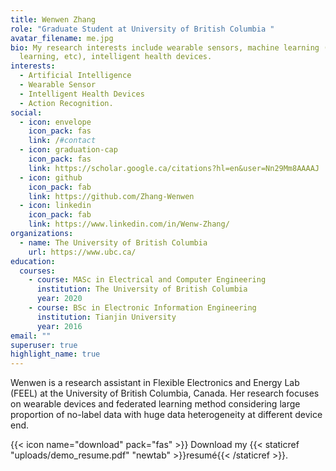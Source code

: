```yaml
---
title: Wenwen Zhang
role: "Graduate Student at University of British Columbia "
avatar_filename: me.jpg
bio: My research interests include wearable sensors, machine learning (federated
  learning, etc), intelligent health devices.
interests:
  - Artificial Intelligence
  - Wearable Sensor
  - Intelligent Health Devices
  - Action Recognition.
social:
  - icon: envelope
    icon_pack: fas
    link: /#contact
  - icon: graduation-cap
    icon_pack: fas
    link: https://scholar.google.ca/citations?hl=en&user=Nn29Mm8AAAAJ
  - icon: github
    icon_pack: fab
    link: https://github.com/Zhang-Wenwen
  - icon: linkedin
    icon_pack: fab
    link: https://www.linkedin.com/in/Wenw-Zhang/
organizations:
  - name: The University of British Columbia
    url: https://www.ubc.ca/
education:
  courses:
    - course: MASc in Electrical and Computer Engineering
      institution: The University of British Columbia
      year: 2020
    - course: BSc in Electronic Information Engineering
      institution: Tianjin University
      year: 2016
email: ""
superuser: true
highlight_name: true
---
```

Wenwen is a research assistant in Flexible Electronics and Energy Lab (FEEL) at the University of British Columbia, Canada. Her research focuses on wearable devices and federated learning method considering large proportion of no-label data with huge data heterogeneity at different device end.

{{< icon name="download" pack="fas" >}} Download my {{< staticref "uploads/demo_resume.pdf" "newtab" >}}resumé{{< /staticref >}}.